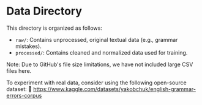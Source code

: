 # Data Directory

This directory is organized as follows:

- `raw/`: Contains unprocessed, original textual data (e.g., grammar mistakes).
- `processed/`: Contains cleaned and normalized data used for training.

Note: Due to GitHub's file size limitations, we have not included large CSV files here.

To experiment with real data, consider using the following open-source dataset:
🔗 https://www.kaggle.com/datasets/yakobchuk/english-grammar-errors-corpus

